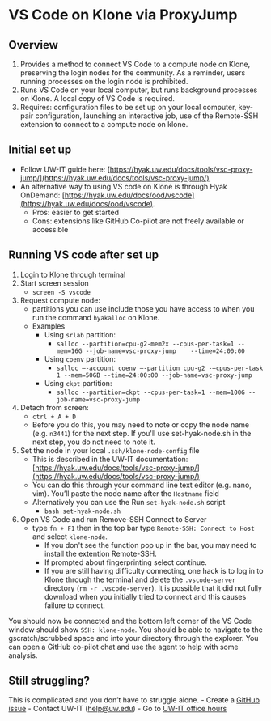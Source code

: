 # VS Code on Klone via ProxyJump

## Overview

1. Provides a method to connect VS Code to a compute node on Klone, preserving the login nodes for the community. As a reminder, users running processes on the login node is prohibited.
2. Runs VS Code on your local computer, but runs background processes on Klone. A local copy of VS Code is required.
3. Requires: configuration files to be set up on your local computer, key-pair configuration, launching an interactive job, use of the Remote-SSH extension to connect to a compute node on klone.

## Initial set up

- Follow UW-IT guide here: [https://hyak.uw.edu/docs/tools/vsc-proxy-jump/](https://hyak.uw.edu/docs/tools/vsc-proxy-jump/)
- An alternative way to using VS code on Klone is through Hyak OnDemand: [https://hyak.uw.edu/docs/ood/vscode](https://hyak.uw.edu/docs/ood/vscode).
	- Pros: easier to get started
 	- Cons: extensions like GitHub Co-pilot are not freely available or accessible 

## Running VS code after set up

1. Login to Klone through terminal
2. Start screen session
	- `screen -S vscode` 
3. Request compute node: 
	- partitions you can use include those you have access to when you run the command `hyakalloc` on Klone.
	- Examples
 		- Using `srlab` partition:
   			- `salloc --partition=cpu-g2-mem2x --cpus-per-task=1 --mem=16G --job-name=vsc-proxy-jump	--time=24:00:00`
        - Using `coenv` partition:
        	- `salloc —-account coenv —-partition cpu-g2 -—cpus-per-task 1 --mem=50GB --time=24:00:00 --job-name=vsc-proxy-jump`
        - Using `ckpt` partition:
        	- `salloc --partition=ckpt --cpus-per-task=1 --mem=100G --job-name=vsc-proxy-jump`
4. Detach from screen:
	- `ctrl + A + D`
	- Before you do this, you may need to note or copy the node name (e.g. `n3441`) for the next step. If you'll use set-hyak-node.sh in the next step, you do not need to note it.
5. Set the node in your local `.ssh/klone-node-config` file
	- This is described in the UW-IT documentation: [https://hyak.uw.edu/docs/tools/vsc-proxy-jump/](https://hyak.uw.edu/docs/tools/vsc-proxy-jump/)
	- You can do this through your command line text editor (e.g. nano, vim). You’ll paste the node name after the `Hostname` field
	- Alternatively you can use the Run `set-hyak-node.sh` script
		- `bash set-hyak-node.sh`
6. Open VS Code and run Remove-SSH Connect to Server
	- type `fn + F1` then in the top bar type `Remote-SSH: Connect to Host` and select `klone-node`.
 		- If you don't see the function pop up in the bar, you may need to install the extention Remote-SSH.
    	- If prompted about fingerprinting select continue.
     	- If you are still having difficulty connecting, one hack is to log in to Klone through the terminal and delete the `.vscode-server` directory (`rm -r .vscode-server`). It is possible that it did not fully download when you initially tried to connect and this causes failure to connect. 

You should now be connected and the bottom left corner of the VS Code window should show `SSH: klone-node`. You should be able to navigate to the gscratch/scrubbed space and into your directory through the explorer. You can open a GitHub co-pilot chat and use the agent to help with some analysis. 

## Still struggling?

This is complicated and you don’t have to struggle alone. 
	- Create a [GitHub issue](https://github.com/RobertsLab/resources/issues)
	- Contact UW-IT (help@uw.edu)
	- Go to [UW-IT office hours](https://calendar.washington.edu/sea_uwit-rc)

